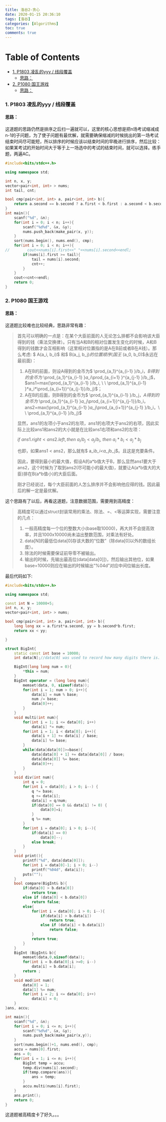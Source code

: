```yaml
---
title: 洛谷2-贪心
date: 2020-01-15 20:36:10
tags: [洛谷]
categories: [Algorithms]
toc: true
comments: true
---
```


Table of Contents
=================

* [1. P1803 凌乱的yyy / 线段覆盖](#1-p1803-凌乱的yyy--线段覆盖)
	* [思路：](#思路)
* [2. P1080 国王游戏](#2-p1080-国王游戏)
	* [思路：](#思路-1)



### 1. P1803 凌乱的yyy / 线段覆盖

#### 思路：

这道题的思路仍然是排序之后扫一遍就可以，这里的核心思想是把n场考试缩减成n-1的子问题，为了使子问题有最优解，就需要确保缩减的时候挑出的第一场考试结束时间尽可能短，所以排序的时候应该以结束时间的早晚进行排序，然后比较：如果某考试的开始时间大于等于上一场选中的考试的结束时间，就可以选择。练手题，两遍AC。

```c++
#include<bits/stdc++.h>

using namespace std;

int n, x, y;
vector<pair<int, int> > nums;
int tail, cnt;

bool cmp(pair<int, int> a, pair<int, int> b){
    return a.second == b.second ? a.first < b.first : a.second < b.second;
}
int main(){
    scanf("%d", &n);
    for(int i = 0; i < n; i++){
        scanf("%d%d", &x, &y);
        nums.push_back(make_pair(x, y));
    }
    sort(nums.begin(), nums.end(), cmp);
    for(int i = 0; i < n; i++){
//        cout<<nums[i].first<<" "<<nums[i].second<<endl;
        if(nums[i].first >= tail){
            tail = nums[i].second;
            cnt++;
        }
    }
    cout<<cnt<<endl;
    return 0;
}

```

### 2. P1080 国王游戏

#### 思路：

这道题比较难也比较经典，思路非常有趣：

> 首先可以明确的一点是：在某个大臣前面的人无论怎么排都不会影响该大臣得到的钱（乘法交换律）。只有当A和B的相对位置发生变化的时候，A和B得到的钱数才会互相影响（这里相对位置指的是A在B前或者B在A钱）。那么考虑: $ A(a_i, b_i)$ 和$ B(a_j, b_j)$的位置顺序(国王$ (a_0, b_0)$永远在最前面)：
>
> 1. A在B的前面，则设A得到的金币为$ \prod_{a_1}^{a_{i-1} }/b_i$，B得到的金币为$  \prod_{a_1}^{a_{i-1} }*a_i*\prod_{a_{i+1} }^{a_{j-1} }/b_j$， $ans1=max(\prod_{a_1}^{a_{i-1} }/b_i, \ \   \prod_{a_1}^{a_{i-1} }*a_i*\prod_{a_{i+1}}^{a_{j-1}}/b_j)$；
> 2. A在B的后面，则B得到的金币为$ \prod_{a_1}^{a_{i-1} }/b_j$，A得到的金币为$  \prod_{a_1}^{a_{i-1} }*a_j*\prod_{a_{i+1}}^{a_{j-1}}/b_i$，$ans2=max(\prod_{a_1}^{a_{i-1} }*a_j*\prod_{a_{i+1}}^{a_{j-1} }/b_i，\ \ \prod_{a_1}^{a_{i-1} }/b_j)$
>
> 显然，ans1的左项小于ans2的左项，ans1的右项大于ans2的右项，因此实际上比较ans1和ans2的大小就是在比较ans1右项和ans2的左项：
>
> $if\ ans1.right < ans2.left, then\ a_i/b_j<a_j/b_i,\ then\ a_i*b_i<a_j*b_j$
>
> 也即，如果ans1 < ans2，那么就有$ a_i*b_i<a_j*b_j$。且这是充要条件。
>
> 因此，要得到最小的最大值，假设A的a\*b值大于B，那么显然ans1要大于ans2，这个时候为了取到ans2(尽可能小的最大值)，就要让A(a\*b值大的大臣)排在B(a\*b值小)的大臣后面。
>
> 刚才已经说过，每个大臣前面的人怎么排序并不会影响他应得的钱。因此最后的解一定是最优解。

这个思路有了以后，再看这道题，注意数据范围，需要用到高精度：

> 高精度可以通过struct封装常用的乘法、除法、=、<等运算实现，需要注意的几点：
>
> 1. 一般高精度每一个位的整数大小(base取10000)，再大并不会提高效率，并且1000x10000尚未溢出整数范围，对乘法有好处。
> 2. data[N]的最低位data[0]存该大数的“位数”（除data[0]以外的数组长度）。
> 3. 除法的时候需要保证前导零不被输出。
> 4. 输出的时候，先输出最高位(data[data[0]])，然后输出其他位，如果base=10000则应在输出的时候输出“%04d”对应中间位输出长度。

最后代码如下:

```c++
#include<bits/stdc++.h>

using namespace std;

const int N = 10000+5;
int n, x, y;
vector<pair<int, int> > nums;

bool cmp(pair<int, int> a, pair<int, int> b){
    long long xx = a.first*a.second, yy = b.second*b.first;
    return xx < yy;

}

struct BigInt{
    static const int base = 10000;
    int data[N];//data[0] was used to record how many digits there is.

    BigInt(long long num = 0){
        *this = num;
    }
    BigInt operator = (long long num){
        memset(data, 0, sizeof(data));
        for(int i = 1; num > 0; i++){
            data[i] = num % base;
            num /= base;
            data[0]++;
        }
    }
    void multi(int num){
        for(int i = 1; i <= data[0]; i++)
            data[i] *= num;
        for(int i = 1; i < data[0]; i++){
            data[i + 1] += data[i] / base;
            data[i] %= base;
        }
        while(data[data[0]]>=base){
            data[data[0] + 1] += data[data[0]] / base;
            data[data[0]] %= base;
            data[0]++;
        }
    }
    void div(int num){
        int q = 0;
        for(int i = data[0]; i > 0; i--) {
            q *= base;
            q += data[i];
            data[i] = q/num;
            if(data[0] == 0 && data[i] != 0) {
                data[0]=i;
            }
            q %= num;
        }
        for(int i = data[0]; i > 0; i--){
            if(data[i] == 0)
                data[0]--;
            else break;
        }
    }
    void print(){
        printf("%d", data[data[0]]);
        for(int i = data[0]-1; i > 0; i--)
            printf("%04d", data[i]);
        puts("");
    }
    bool compare(BigInt& b){
        if(data[0] > b.data[0])
            return true;
        else if (data[0] < b.data[0])
            return false;
        else{
            for(int i = data[0]; i > 0; i--){
                if(data[i] > b.data[i])
                    return true;
                else if (data[i] < b.data[i])
                    return false;
            }
            return true;
        }
    }
    BigInt (BigInt& b){
        memset(data,0,sizeof(data));
        for(int i = b.data[0];i >=0; i--)
            data[i] = b.data[i];
        return ;
    }
    void mod(int num){
        data[0] = 1;
        data[1] %= num;
        for(int i = 2; i <= data[0]; i++)
            data[i] = 0;
    }
}ans, accu;

int main(){
    scanf("%d", &n);
    for(int i = 0; i <= n; i++){
        scanf("%d%d", &x, &y);
        nums.push_back(make_pair(x,y));
    }
    sort(nums.begin()+1, nums.end(), cmp);
    accu = nums[0].first;
    ans = 0;
    for(int i = 1; i <= n; i++){
        BigInt temp = accu;
        temp.div(nums[i].second);
        if(temp.compare(ans)){
            ans = temp;
        }
        accu.multi(nums[i].first);
    }
    ans.print();
    return 0;
}

```

这道题被高精度卡了好久。。。

